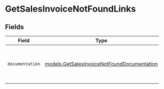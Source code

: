 # GetSalesInvoiceNotFoundLinks


## Fields

| Field                                                                                            | Type                                                                                             | Required                                                                                         | Description                                                                                      |
| ------------------------------------------------------------------------------------------------ | ------------------------------------------------------------------------------------------------ | ------------------------------------------------------------------------------------------------ | ------------------------------------------------------------------------------------------------ |
| `documentation`                                                                                  | [models.GetSalesInvoiceNotFoundDocumentation](../models/getsalesinvoicenotfounddocumentation.md) | :heavy_check_mark:                                                                               | The URL to the generic Mollie API error handling guide.                                          |